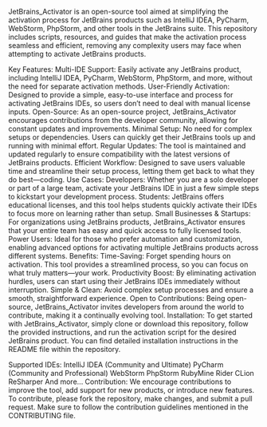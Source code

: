 JetBrains_Activator is an open-source tool aimed at simplifying the activation process for JetBrains products such as IntelliJ IDEA, PyCharm, WebStorm, PhpStorm, and other tools in the JetBrains suite. This repository includes scripts, resources, and guides that make the activation process seamless and efficient, removing any complexity users may face when attempting to activate JetBrains products.

Key Features:
Multi-IDE Support: Easily activate any JetBrains product, including IntelliJ IDEA, PyCharm, WebStorm, PhpStorm, and more, without the need for separate activation methods.
User-Friendly Activation: Designed to provide a simple, easy-to-use interface and process for activating JetBrains IDEs, so users don’t need to deal with manual license inputs.
Open-Source: As an open-source project, JetBrains_Activator encourages contributions from the developer community, allowing for constant updates and improvements.
Minimal Setup: No need for complex setups or dependencies. Users can quickly get their JetBrains tools up and running with minimal effort.
Regular Updates: The tool is maintained and updated regularly to ensure compatibility with the latest versions of JetBrains products.
Efficient Workflow: Designed to save users valuable time and streamline their setup process, letting them get back to what they do best—coding.
Use Cases:
Developers: Whether you are a solo developer or part of a large team, activate your JetBrains IDE in just a few simple steps to kickstart your development process.
Students: JetBrains offers educational licenses, and this tool helps students quickly activate their IDEs to focus more on learning rather than setup.
Small Businesses & Startups: For organizations using JetBrains products, JetBrains_Activator ensures that your entire team has easy and quick access to fully licensed tools.
Power Users: Ideal for those who prefer automation and customization, enabling advanced options for activating multiple JetBrains products across different systems.
Benefits:
Time-Saving: Forget spending hours on activation. This tool provides a streamlined process, so you can focus on what truly matters—your work.
Productivity Boost: By eliminating activation hurdles, users can start using their JetBrains IDEs immediately without interruption.
Simple & Clean: Avoid complex setup processes and ensure a smooth, straightforward experience.
Open to Contributions: Being open-source, JetBrains_Activator invites developers from around the world to contribute, making it a continually evolving tool.
Installation:
To get started with JetBrains_Activator, simply clone or download this repository, follow the provided instructions, and run the activation script for the desired JetBrains product. You can find detailed installation instructions in the README file within the repository.

Supported IDEs:
IntelliJ IDEA (Community and Ultimate)
PyCharm (Community and Professional)
WebStorm
PhpStorm
RubyMine
Rider
CLion
ReSharper
And more...
Contribution:
We encourage contributions to improve the tool, add support for new products, or introduce new features. To contribute, please fork the repository, make changes, and submit a pull request. Make sure to follow the contribution guidelines mentioned in the CONTRIBUTING file.
